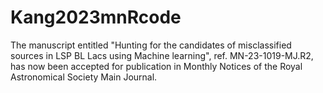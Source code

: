 # Kang2023mnRcode

The manuscript entitled "Hunting for the candidates of misclassified sources in LSP BL Lacs using Machine learning", ref. MN-23-1019-MJ.R2, has now been accepted for publication in Monthly Notices of the Royal Astronomical Society Main Journal. 
